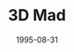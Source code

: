 ---
mission_id: 3dmad
editorsChoice:
title: "3D Mad"
authors: 
    - "Len Bowers"
date: 1995-08-31
filename: "3dmad.zip"
description: "A little joke level that exploits a feature of the Dark Forces engine to create some truly weird rooms. See for yourself!"
cover: 
levelReplaced:	SECBASE
difficulty: no
bm:	no
fme: no
wax: no
three_do: no
voc: no
gmd: no
vue: no
lfd: no
base: "New level from scratch" 
editors: "DFUSE"

---